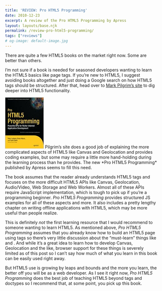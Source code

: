 ```yaml
---
title: 'REVIEW: Pro HTML5 Programming'
date: 2010-12-23
excerpt: A review of the Pro HTML5 Programming by Apress
layout: layouts/base.njk
permalink: /review-pro-html5-programming/
tags: ["reviews"]
# og-image: default-image.jpg
---
```

There are quite a few HTML5 books on the market right now. Some are better than others.

I’m not sure if a book is needed for seasoned developers wanting to learn the HTML5 basics like page tags. If you’re new to HTML5, I suggest avoiding books altogether and just doing a Google search on how HTML5 tags should be structured. After that, head over to [Mark Pilgrim’s site][2] to dig deeper into HTML5 functionality.

 [2]: http://diveintohtml5.info/

<img src="/img/pro-html5-programming.jpg" class="post-pic" />
Pilgrim’s site does a good job of explaining the more complicated aspects of HTML5 like Canvas and Geolocation and provides coding examples, but some may require a little more hand-holding during the learning process than he provides. The new *Pro HTML5 Programming* published by Apress seems to fill this need.

The book assumes that the reader already understands HTML5 tags and focuses on the more difficult HTML5 APIs like Canvas, Geolocation, Audio/Video, Web Storage and Web Workers. Almost all of these APIs require JavaScript implementation, which is tough to pick up if you’re a programming beginner. *Pro HTML5 Programming* provides structured JS examples for all of these aspects and more. It also includes a pretty lengthy chapter on writing offline applications with HTML5, which may be more useful than people realize.

This is definitely *not* the first learning resource that I would recommend to someone wanting to learn HTML5. As mentioned above, *Pro HTML5 Programming* assumes that you already know how to build an HTML5 page using tags so there’s very little discussion about the “must-learn” things like  and . And while it’s a great idea to learn how to develop Canvas, Geolocation and the like, browser support for these things is severely limited as of this post so I can’t say how much of what you learn in this book can be easily used right away.

But HTML5 use is growing by leaps and bounds and the more you learn, the better off you will be as a web developer. As I see it right now, *Pro HTML5 Programming* does the best job of teaching HTML5 beyond tags and doctypes so I recommend that, at some point, you pick up this book.